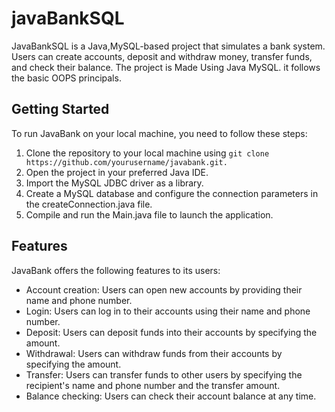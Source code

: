 # javaBankSQL

JavaBankSQL is a Java,MySQL-based project that simulates a bank system. Users can create accounts, deposit and withdraw money, transfer funds, and check their balance.
The project is Made Using Java MySQL. it follows the basic OOPS principals.

## Getting Started
To run JavaBank on your local machine, you need to follow these steps:

1. Clone the repository to your local machine using `git clone https://github.com/yourusername/javabank.git.`
2. Open the project in your preferred Java IDE.
3. Import the MySQL JDBC driver as a library.
4. Create a MySQL database and configure the connection parameters in the createConnection.java file.
5. Compile and run the Main.java file to launch the application.

## Features
JavaBank offers the following features to its users:

- Account creation: Users can open new accounts by providing their name and phone number.
- Login: Users can log in to their accounts using their name and phone number.
- Deposit: Users can deposit funds into their accounts by specifying the amount.
- Withdrawal: Users can withdraw funds from their accounts by specifying the amount.
- Transfer: Users can transfer funds to other users by specifying the recipient's name and phone number and the transfer amount.
- Balance checking: Users can check their account balance at any time.
